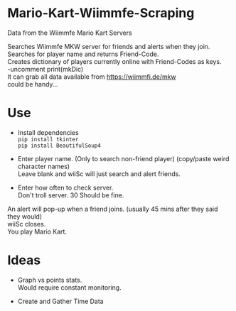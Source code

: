 # Mario-Kart-Wiimmfe-Scraping
Data from the Wiimmfe Mario Kart Servers  
  
Searches Wiimmfe MKW server for friends and alerts when they join.  
Searches for player name and returns Friend-Code.  
Creates dictionary of players currently online with Friend-Codes as keys.    
-uncomment print(mkDic)   
It can grab all data available from https://wiimmfi.de/mkw    
 could be handy...  


# Use  
- Install dependencies  
`pip install tkinter`  
`pip install BeautifulSoup4`  

- Enter player name. (Only to search non-friend player) (copy/paste weird character names)  
Leave blank and wiiSc will just search and alert friends.   

- Enter how often to check server.  
Don't troll server. 30 Should be fine.   
  
An alert will pop-up when a friend joins. (usually 45 mins after they said they would)  
wiiSc closes.  
You play Mario Kart.  
  
  
# Ideas  
- Graph vs points stats.  
Would require constant monitoring.  

- Create and Gather Time Data  
  
  
